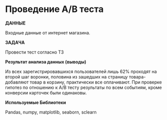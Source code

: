 # Проведение А/В теста

**ДАННЫЕ**

Входные данные от интернет магазина.

**ЗАДАЧА**

Провести тест согласно ТЗ

**Результат анализа данных (выводы)**

Из всех зарегистрировавшихся пользователей лишь 62% проходят на второй шаг воронки, половина из  зашедших на страницу товара- добавляют товар в корзину, практически все оплачивают. При проверке гипотез по отношению к А/В тесту результаты по всем событиям, кроме конверсии карточек были одинаковы.



**Используемые Библиотеки**

Pandas, numpy, matplotlib, seaborn, sclearn
